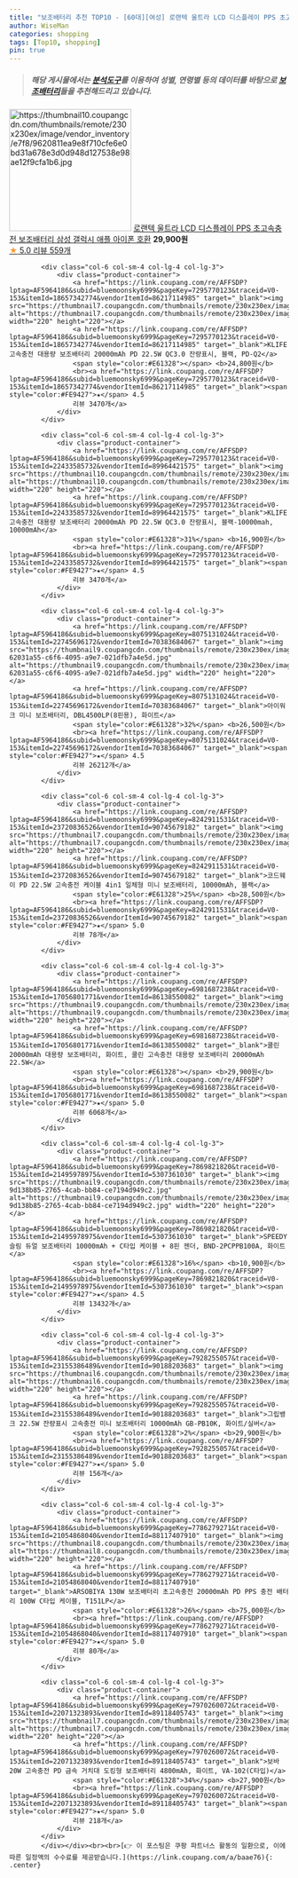 ```yaml
---
title: "보조배터리 추천 TOP10 - [60대][여성] 로랜텍 울트라 LCD 디스플레이 PPS 초고속충전 보조배터리 삼성 갤럭시 애플 아이폰 호환"
author: WiseMan
categories: shopping
tags: [Top10, shopping]
pin: true
---
```


> ##### 해당 게시물에서는 [**분석도구**](https://itemscout.io/)를 이용하여 **성별**, **연령별** 등의 데이터를 바탕으로 [**보조배터리**](https://link.coupang.com/a/baae76)들을 추천해드리고 있습니다.
<div class="container"><div class="row">
            <div class="col-6 col-sm-4 col-lg-4 col-lg-3">
                <div class="product-container">
                    <a href="https://link.coupang.com/re/AFFSDP?lptag=AF5964186&subid=bluemoonsky6999&pageKey=7749810977&traceid=V0-153&itemId=20872209235&vendorItemId=87982008752" target="_blank"><img src="https://thumbnail10.coupangcdn.com/thumbnails/remote/230x230ex/image/vendor_inventory/e7f8/9620811ea9e8f710cfe6e0bd31a678e3d0d948d127538e98ae12f9cfa1b6.jpg" alt="https://thumbnail10.coupangcdn.com/thumbnails/remote/230x230ex/image/vendor_inventory/e7f8/9620811ea9e8f710cfe6e0bd31a678e3d0d948d127538e98ae12f9cfa1b6.jpg" width="220" height="220"></a>
                    <a href="https://link.coupang.com/re/AFFSDP?lptag=AF5964186&subid=bluemoonsky6999&pageKey=7749810977&traceid=V0-153&itemId=20872209235&vendorItemId=87982008752" target="_blank">로랜텍 울트라 LCD 디스플레이 PPS 초고속충전 보조배터리 삼성 갤럭시 애플 아이폰 호환</a>
                    <span style="color:#E61328"></span> <b>29,900원</b>
                    <br><a href="https://link.coupang.com/re/AFFSDP?lptag=AF5964186&subid=bluemoonsky6999&pageKey=7749810977&traceid=V0-153&itemId=20872209235&vendorItemId=87982008752" target="_blank"><span style="color:#FE9427">★</span> 5.0
                    리뷰 559개</a>
                </div>
            </div>
            
            <div class="col-6 col-sm-4 col-lg-4 col-lg-3">
                <div class="product-container">
                    <a href="https://link.coupang.com/re/AFFSDP?lptag=AF5964186&subid=bluemoonsky6999&pageKey=7295770123&traceid=V0-153&itemId=18657342774&vendorItemId=86217114985" target="_blank"><img src="https://thumbnail7.coupangcdn.com/thumbnails/remote/230x230ex/image/vendor_inventory/5ce7/da5c33f31beb4024e76faef4d9683acb70ed037749ffb55b50a4057f019f.jpg" alt="https://thumbnail7.coupangcdn.com/thumbnails/remote/230x230ex/image/vendor_inventory/5ce7/da5c33f31beb4024e76faef4d9683acb70ed037749ffb55b50a4057f019f.jpg" width="220" height="220"></a>
                    <a href="https://link.coupang.com/re/AFFSDP?lptag=AF5964186&subid=bluemoonsky6999&pageKey=7295770123&traceid=V0-153&itemId=18657342774&vendorItemId=86217114985" target="_blank">KLIFE 고속충전 대용량 보조배터리 20000mAh PD 22.5W QC3.0 잔량표시, 블랙, PD-Q2</a>
                    <span style="color:#E61328"></span> <b>24,800원</b>
                    <br><a href="https://link.coupang.com/re/AFFSDP?lptag=AF5964186&subid=bluemoonsky6999&pageKey=7295770123&traceid=V0-153&itemId=18657342774&vendorItemId=86217114985" target="_blank"><span style="color:#FE9427">★</span> 4.5
                    리뷰 3470개</a>
                </div>
            </div>
            
            <div class="col-6 col-sm-4 col-lg-4 col-lg-3">
                <div class="product-container">
                    <a href="https://link.coupang.com/re/AFFSDP?lptag=AF5964186&subid=bluemoonsky6999&pageKey=7295770123&traceid=V0-153&itemId=22433585732&vendorItemId=89964421575" target="_blank"><img src="https://thumbnail10.coupangcdn.com/thumbnails/remote/230x230ex/image/vendor_inventory/30f9/e55637d99ec999808f85a4ee877654516ecfd9ecefa03d0c33384b92ce75.jpg" alt="https://thumbnail10.coupangcdn.com/thumbnails/remote/230x230ex/image/vendor_inventory/30f9/e55637d99ec999808f85a4ee877654516ecfd9ecefa03d0c33384b92ce75.jpg" width="220" height="220"></a>
                    <a href="https://link.coupang.com/re/AFFSDP?lptag=AF5964186&subid=bluemoonsky6999&pageKey=7295770123&traceid=V0-153&itemId=22433585732&vendorItemId=89964421575" target="_blank">KLIFE 고속충전 대용량 보조배터리 20000mAh PD 22.5W QC3.0 잔량표시, 블랙-10000mah, 10000mAh</a>
                    <span style="color:#E61328">31%</span> <b>16,900원</b>
                    <br><a href="https://link.coupang.com/re/AFFSDP?lptag=AF5964186&subid=bluemoonsky6999&pageKey=7295770123&traceid=V0-153&itemId=22433585732&vendorItemId=89964421575" target="_blank"><span style="color:#FE9427">★</span> 4.5
                    리뷰 3470개</a>
                </div>
            </div>
            
            <div class="col-6 col-sm-4 col-lg-4 col-lg-3">
                <div class="product-container">
                    <a href="https://link.coupang.com/re/AFFSDP?lptag=AF5964186&subid=bluemoonsky6999&pageKey=8075131024&traceid=V0-153&itemId=22745696172&vendorItemId=70383684067" target="_blank"><img src="https://thumbnail9.coupangcdn.com/thumbnails/remote/230x230ex/image/retail/images/28240185581413-62031a55-c6f6-4095-a9e7-021dfb7a4e5d.jpg" alt="https://thumbnail9.coupangcdn.com/thumbnails/remote/230x230ex/image/retail/images/28240185581413-62031a55-c6f6-4095-a9e7-021dfb7a4e5d.jpg" width="220" height="220"></a>
                    <a href="https://link.coupang.com/re/AFFSDP?lptag=AF5964186&subid=bluemoonsky6999&pageKey=8075131024&traceid=V0-153&itemId=22745696172&vendorItemId=70383684067" target="_blank">아이워크 미니 보조배터리, DBL4500LP(8핀용), 화이트</a>
                    <span style="color:#E61328">32%</span> <b>26,500원</b>
                    <br><a href="https://link.coupang.com/re/AFFSDP?lptag=AF5964186&subid=bluemoonsky6999&pageKey=8075131024&traceid=V0-153&itemId=22745696172&vendorItemId=70383684067" target="_blank"><span style="color:#FE9427">★</span> 4.5
                    리뷰 26212개</a>
                </div>
            </div>
            
            <div class="col-6 col-sm-4 col-lg-4 col-lg-3">
                <div class="product-container">
                    <a href="https://link.coupang.com/re/AFFSDP?lptag=AF5964186&subid=bluemoonsky6999&pageKey=8242911531&traceid=V0-153&itemId=23720836526&vendorItemId=90745679182" target="_blank"><img src="https://thumbnail7.coupangcdn.com/thumbnails/remote/230x230ex/image/vendor_inventory/4087/62f2f426bc40276849dc58b7943fa29897e707eb9ed48d56305fc970affa.jpg" alt="https://thumbnail7.coupangcdn.com/thumbnails/remote/230x230ex/image/vendor_inventory/4087/62f2f426bc40276849dc58b7943fa29897e707eb9ed48d56305fc970affa.jpg" width="220" height="220"></a>
                    <a href="https://link.coupang.com/re/AFFSDP?lptag=AF5964186&subid=bluemoonsky6999&pageKey=8242911531&traceid=V0-153&itemId=23720836526&vendorItemId=90745679182" target="_blank">코드웨이 PD 22.5W 고속충전 케이블 4in1 일체형 미니 보조배터리, 10000mAh, 블랙</a>
                    <span style="color:#E61328">25%</span> <b>28,500원</b>
                    <br><a href="https://link.coupang.com/re/AFFSDP?lptag=AF5964186&subid=bluemoonsky6999&pageKey=8242911531&traceid=V0-153&itemId=23720836526&vendorItemId=90745679182" target="_blank"><span style="color:#FE9427">★</span> 5.0
                    리뷰 78개</a>
                </div>
            </div>
            
            <div class="col-6 col-sm-4 col-lg-4 col-lg-3">
                <div class="product-container">
                    <a href="https://link.coupang.com/re/AFFSDP?lptag=AF5964186&subid=bluemoonsky6999&pageKey=6981687238&traceid=V0-153&itemId=17056801771&vendorItemId=86138550082" target="_blank"><img src="https://thumbnail9.coupangcdn.com/thumbnails/remote/230x230ex/image/vendor_inventory/1ee1/cb6d2628d17436eec322c0877f6f1ab8699d93b441f598c901fa2f5623f5.jpg" alt="https://thumbnail9.coupangcdn.com/thumbnails/remote/230x230ex/image/vendor_inventory/1ee1/cb6d2628d17436eec322c0877f6f1ab8699d93b441f598c901fa2f5623f5.jpg" width="220" height="220"></a>
                    <a href="https://link.coupang.com/re/AFFSDP?lptag=AF5964186&subid=bluemoonsky6999&pageKey=6981687238&traceid=V0-153&itemId=17056801771&vendorItemId=86138550082" target="_blank">쿨린 20000mAh 대용량 보조배터리, 화이트, 쿨린 고속충전 대용량 보조배터리 20000mAh 22.5W</a>
                    <span style="color:#E61328"></span> <b>29,900원</b>
                    <br><a href="https://link.coupang.com/re/AFFSDP?lptag=AF5964186&subid=bluemoonsky6999&pageKey=6981687238&traceid=V0-153&itemId=17056801771&vendorItemId=86138550082" target="_blank"><span style="color:#FE9427">★</span> 5.0
                    리뷰 6068개</a>
                </div>
            </div>
            
            <div class="col-6 col-sm-4 col-lg-4 col-lg-3">
                <div class="product-container">
                    <a href="https://link.coupang.com/re/AFFSDP?lptag=AF5964186&subid=bluemoonsky6999&pageKey=7869821820&traceid=V0-153&itemId=21495978975&vendorItemId=5307361030" target="_blank"><img src="https://thumbnail9.coupangcdn.com/thumbnails/remote/230x230ex/image/retail/images/7899025571755727-9d138b85-2765-4cab-bb84-ce7194d949c2.jpg" alt="https://thumbnail9.coupangcdn.com/thumbnails/remote/230x230ex/image/retail/images/7899025571755727-9d138b85-2765-4cab-bb84-ce7194d949c2.jpg" width="220" height="220"></a>
                    <a href="https://link.coupang.com/re/AFFSDP?lptag=AF5964186&subid=bluemoonsky6999&pageKey=7869821820&traceid=V0-153&itemId=21495978975&vendorItemId=5307361030" target="_blank">SPEEDY 슬림 듀얼 보조배터리 10000mAh + C타입 케이블 + 8핀 젠더, BND-2PCPPB100A, 화이트</a>
                    <span style="color:#E61328">16%</span> <b>10,900원</b>
                    <br><a href="https://link.coupang.com/re/AFFSDP?lptag=AF5964186&subid=bluemoonsky6999&pageKey=7869821820&traceid=V0-153&itemId=21495978975&vendorItemId=5307361030" target="_blank"><span style="color:#FE9427">★</span> 4.5
                    리뷰 13432개</a>
                </div>
            </div>
            
            <div class="col-6 col-sm-4 col-lg-4 col-lg-3">
                <div class="product-container">
                    <a href="https://link.coupang.com/re/AFFSDP?lptag=AF5964186&subid=bluemoonsky6999&pageKey=7928255057&traceid=V0-153&itemId=23155386489&vendorItemId=90188203683" target="_blank"><img src="https://thumbnail6.coupangcdn.com/thumbnails/remote/230x230ex/image/vendor_inventory/398a/a316f44d209f5a3822710b98ce5605d150b2c666974e8ec2bfb08403a6f4.jpg" alt="https://thumbnail6.coupangcdn.com/thumbnails/remote/230x230ex/image/vendor_inventory/398a/a316f44d209f5a3822710b98ce5605d150b2c666974e8ec2bfb08403a6f4.jpg" width="220" height="220"></a>
                    <a href="https://link.coupang.com/re/AFFSDP?lptag=AF5964186&subid=bluemoonsky6999&pageKey=7928255057&traceid=V0-153&itemId=23155386489&vendorItemId=90188203683" target="_blank">그립뱅크 22.5W 잔량표시 고속충전 미니 보조배터리 10000mAh GB-PB10K, 화이트/실버</a>
                    <span style="color:#E61328">2%</span> <b>29,900원</b>
                    <br><a href="https://link.coupang.com/re/AFFSDP?lptag=AF5964186&subid=bluemoonsky6999&pageKey=7928255057&traceid=V0-153&itemId=23155386489&vendorItemId=90188203683" target="_blank"><span style="color:#FE9427">★</span> 5.0
                    리뷰 156개</a>
                </div>
            </div>
            
            <div class="col-6 col-sm-4 col-lg-4 col-lg-3">
                <div class="product-container">
                    <a href="https://link.coupang.com/re/AFFSDP?lptag=AF5964186&subid=bluemoonsky6999&pageKey=7786279271&traceid=V0-153&itemId=21054868040&vendorItemId=88117407910" target="_blank"><img src="https://thumbnail8.coupangcdn.com/thumbnails/remote/230x230ex/image/vendor_inventory/b447/41074ccd0dfb459cf6a6a7bd68358c66111de2cc36d4c14e948d0aab9dc5.jpg" alt="https://thumbnail8.coupangcdn.com/thumbnails/remote/230x230ex/image/vendor_inventory/b447/41074ccd0dfb459cf6a6a7bd68358c66111de2cc36d4c14e948d0aab9dc5.jpg" width="220" height="220"></a>
                    <a href="https://link.coupang.com/re/AFFSDP?lptag=AF5964186&subid=bluemoonsky6999&pageKey=7786279271&traceid=V0-153&itemId=21054868040&vendorItemId=88117407910" target="_blank">ARSOBIYA 130W 보조배터리 초고속충전 20000mAh PD PPS 충전 배터리 100W C타입 케이블, T151LP</a>
                    <span style="color:#E61328">26%</span> <b>75,000원</b>
                    <br><a href="https://link.coupang.com/re/AFFSDP?lptag=AF5964186&subid=bluemoonsky6999&pageKey=7786279271&traceid=V0-153&itemId=21054868040&vendorItemId=88117407910" target="_blank"><span style="color:#FE9427">★</span> 5.0
                    리뷰 80개</a>
                </div>
            </div>
            
            <div class="col-6 col-sm-4 col-lg-4 col-lg-3">
                <div class="product-container">
                    <a href="https://link.coupang.com/re/AFFSDP?lptag=AF5964186&subid=bluemoonsky6999&pageKey=7970260072&traceid=V0-153&itemId=22071323893&vendorItemId=89118405743" target="_blank"><img src="https://thumbnail7.coupangcdn.com/thumbnails/remote/230x230ex/image/vendor_inventory/2c4c/c2f78db989a2cf4b6c3a02508631b47bee4719e3104f9b4a23cb10b9a890.jpg" alt="https://thumbnail7.coupangcdn.com/thumbnails/remote/230x230ex/image/vendor_inventory/2c4c/c2f78db989a2cf4b6c3a02508631b47bee4719e3104f9b4a23cb10b9a890.jpg" width="220" height="220"></a>
                    <a href="https://link.coupang.com/re/AFFSDP?lptag=AF5964186&subid=bluemoonsky6999&pageKey=7970260072&traceid=V0-153&itemId=22071323893&vendorItemId=89118405743" target="_blank">보바 20W 고속충전 PD 금속 거치대 도킹형 보조배터리 4800mAh, 화이트, VA-102(C타입)</a>
                    <span style="color:#E61328">34%</span> <b>27,900원</b>
                    <br><a href="https://link.coupang.com/re/AFFSDP?lptag=AF5964186&subid=bluemoonsky6999&pageKey=7970260072&traceid=V0-153&itemId=22071323893&vendorItemId=89118405743" target="_blank"><span style="color:#FE9427">★</span> 5.0
                    리뷰 218개</a>
                </div>
            </div>
            </div></div><br><br>[👉 이 포스팅은 쿠팡 파트너스 활동의 일환으로, 이에 따른 일정액의 수수료를 제공받습니다.](https://link.coupang.com/a/baae76){: .center}